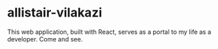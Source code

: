 # allistair-vilakazi
This web application, built with React, serves as a portal to my life as a developer. Come and see.
